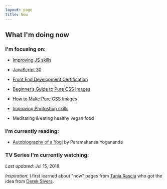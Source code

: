 ```yaml
---
layout: page
title: Now
---
```


## What I'm doing now

### I'm focusing on:
- [Improving JS skills](http://www.video2brain.com/es/formadores/sergio-brito)
- [JavaScript 30](https://javascript30.com/)
- [Front End Development Certification](https://www.freecodecamp.org) 
- [Beginner’s Guide to Pure CSS Images](https://codepen.io/mikemang/post/a-beginner-s-guide-to-pure-css-images)
- [How to Make Pure CSS Images](https://coding-artist.teachable.com/p/how-to-make-pure-css-images)
- [Improving Photoshop skills](http://www.youtube.com/watch?v=sF_jSrBhdlg)

- Meditating & eating healthy vegan food

### I’m currently reading:
- [Autobiography of a Yogi](http://www.goodreads.com/book/show/639864.Autobiography_of_a_Yogi) by Paramahansa Yogananda

### TV Series I'm currently watching:



*Last updated:* Jul 15, 2018

*Inspiration:* I first learned about "now" pages from [Tania Rascia](https://taniarascia.com) who got the idea from [Derek Sivers](https://sivers.org/).
